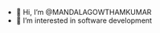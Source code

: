 - 👋 Hi, I’m @MANDALAGOWTHAMKUMAR
- 👀 I’m interested in software development


<!---
MANDALAGOWTHAMKUMAR/MANDALAGOWTHAMKUMAR is a ✨ special ✨ repository because its `README.md` (this file) appears on your GitHub profile.
You can click the Preview link to take a look at your changes.
--->
